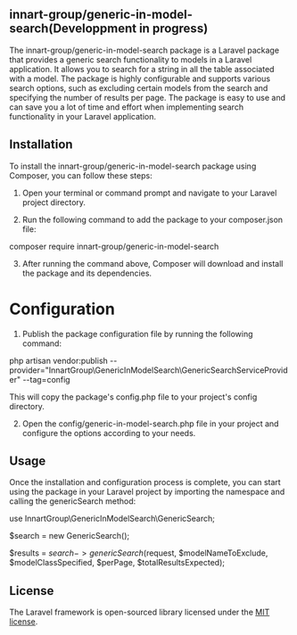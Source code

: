 
## innart-group/generic-in-model-search(Developpment in progress)

The innart-group/generic-in-model-search package is a Laravel package that provides a generic search functionality to models in a Laravel application. It allows you to search for a string in all the table associated with a model. The package is highly configurable and supports various search options, such as excluding certain models from the search and specifying the number of results per page. The package is easy to use and can save you a lot of time and effort when implementing search functionality in your Laravel application.


## Installation

To install the innart-group/generic-in-model-search package using Composer, you can follow these steps:

1. Open your terminal or command prompt and navigate to your Laravel project directory.

2. Run the following command to add the package to your composer.json file:

composer require innart-group/generic-in-model-search

3. After running the command above, Composer will download and install the package and its dependencies.


# Configuration
1. Publish the package configuration file by running the following command:


php artisan vendor:publish --provider="InnartGroup\GenericInModelSearch\GenericSearchServiceProvider" --tag=config

This will copy the package's config.php file to your project's config directory.

2. Open the config/generic-in-model-search.php file in your project and configure the options according to your needs.


## Usage

Once the installation and configuration process is complete, you can start using the package in your Laravel project by importing the namespace and calling the genericSearch method:

use InnartGroup\GenericInModelSearch\GenericSearch;

$search = new GenericSearch();

$results = $search->genericSearch($request, $modelNameToExclude, $modelClassSpecified, $perPage, $totalResultsExpected);

## License

The Laravel framework is open-sourced library licensed under the [MIT license](https://opensource.org/licenses/MIT).
